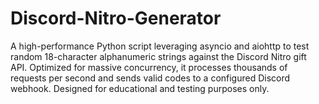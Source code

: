 # Discord-Nitro-Generator
 A high-performance Python script leveraging asyncio and aiohttp to test random 18-character alphanumeric strings against the Discord Nitro gift API. Optimized for massive concurrency, it processes thousands of requests per second and sends valid codes to a configured Discord webhook. Designed for educational and testing purposes only.
